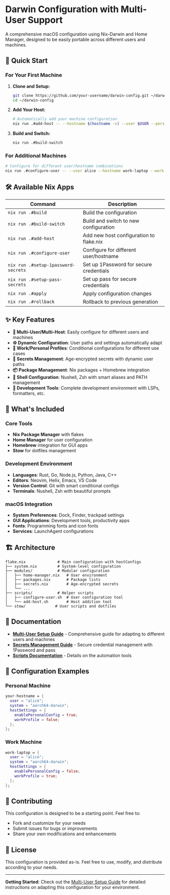 # Darwin Configuration with Multi-User Support

A comprehensive macOS configuration using Nix-Darwin and Home Manager, designed to be easily portable across different users and machines.

## 🚀 Quick Start

### For Your First Machine

1. **Clone and Setup:**
   ```bash
   git clone https://github.com/your-username/darwin-config.git ~/darwin-config
   cd ~/darwin-config
   ```

2. **Add Your Host:**
   ```bash
   # Automatically add your machine configuration
   nix run .#add-host -- --hostname $(hostname -s) --user $USER --personal-config
   ```

3. **Build and Switch:**
   ```bash
   nix run .#build-switch
   ```

### For Additional Machines

```bash
# Configure for different user/hostname combinations
nix run .#configure-user -- --user alice --hostname work-laptop --work-profile
```

## 🛠️ Available Nix Apps

| Command | Description |
|---------|-------------|
| `nix run .#build` | Build the configuration |
| `nix run .#build-switch` | Build and switch to new configuration |
| `nix run .#add-host` | Add new host configuration to flake.nix |
| `nix run .#configure-user` | Configure for different user/hostname |
| `nix run .#setup-1password-secrets` | Set up 1Password for secure credentials |
| `nix run .#setup-pass-secrets` | Set up pass for secure credentials |
| `nix run .#apply` | Apply configuration changes |
| `nix run .#rollback` | Rollback to previous generation |

## ✨ Key Features

- **🔄 Multi-User/Multi-Host**: Easily configure for different users and machines
- **⚙️ Dynamic Configuration**: User paths and settings automatically adapt
- **🏢 Work/Personal Profiles**: Conditional configurations for different use cases
- **🔐 Secrets Management**: Age-encrypted secrets with dynamic user paths
- **📦 Package Management**: Nix packages + Homebrew integration
- **🐚 Shell Configuration**: Nushell, Zsh with smart aliases and PATH management
- **🔧 Development Tools**: Complete development environment with LSPs, formatters, etc.

## 📁 What's Included

### Core Tools
- **Nix Package Manager** with flakes
- **Home Manager** for user configuration
- **Homebrew** integration for GUI apps
- **Stow** for dotfiles management

### Development Environment
- **Languages**: Rust, Go, Node.js, Python, Java, C++
- **Editors**: Neovim, Helix, Emacs, VS Code
- **Version Control**: Git with smart conditional configs
- **Terminals**: Nushell, Zsh with beautiful prompts

### macOS Integration
- **System Preferences**: Dock, Finder, trackpad settings
- **GUI Applications**: Development tools, productivity apps
- **Fonts**: Programming fonts and icon fonts
- **Services**: LaunchAgent configurations

## 🏗️ Architecture

```
flake.nix              # Main configuration with hostConfigs
├── system.nix         # System-level configuration
├── modules/           # Modular configuration
│   ├── home-manager.nix   # User environment
│   ├── packages.nix       # Package lists
│   ├── secrets.nix        # Age-encrypted secrets
│   └── ...
├── scripts/           # Helper scripts
│   ├── configure-user.sh  # User configuration tool
│   └── add-host.sh        # Host addition tool
└── stow/             # User scripts and dotfiles
```

## 📖 Documentation

- **[Multi-User Setup Guide](MULTI-USER-SETUP.md)** - Comprehensive guide for adapting to different users and machines
- **[Secrets Management Guide](SECRETS-MANAGEMENT.md)** - Secure credential management with 1Password and pass
- **[Scripts Documentation](scripts/)** - Details on the automation tools

## 🔧 Configuration Examples

### Personal Machine
```nix
your-hostname = {
  user = "alice";
  system = "aarch64-darwin";
  hostSettings = {
    enablePersonalConfig = true;
    workProfile = false;
  };
};
```

### Work Machine
```nix
work-laptop = {
  user = "alice";
  system = "aarch64-darwin";
  hostSettings = {
    enablePersonalConfig = false;
    workProfile = true;
  };
};
```

## 🤝 Contributing

This configuration is designed to be a starting point. Feel free to:
- Fork and customize for your needs
- Submit issues for bugs or improvements
- Share your own modifications and enhancements

## 📝 License

This configuration is provided as-is. Feel free to use, modify, and distribute according to your needs.

---

**Getting Started**: Check out the [Multi-User Setup Guide](MULTI-USER-SETUP.md) for detailed instructions on adapting this configuration for your environment.
